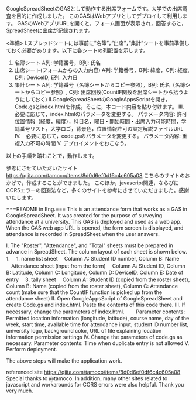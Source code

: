 GoogleSpreadSheetのGASとして動作する出席フォームです。大学での出席調査を目的に作成しました。
このGASはWebアプリとしてデプロイして利用します。
GASのWebアプリURLを開くと，フォーム画面が表示され，回答すると，SpreadSheetに出席が記録されます。

<準備>
I.スプレッドシートには事前に”名簿”，”出席”，”集計”シートを事前準備しておく必要があります。以下に各シートの列配置を示します。
1. 名簿シート
 A列: 学籍番号，B列: 氏名 
2. 出席シート(フォームからの入力内容)
 A列: 学籍番号，B列: 緯度，C列: 経度, D列: DeviceID, E列: 入力日
3. 集計シート
 A列: 学籍番号（名簿シートからコピー参照），B列: 氏名（名簿シートからコピー参照）, C列: 出席回数(CountIF関数を出席シートから拾うようにしておく)
II.GoogleSpreadSheetのGoogleAppsScriptを開き，Code.gsとindex.htmlを作成。そこに，本コード内容を貼り付けます。
III. 必要に応じて，index.htmlのパラメータを変更する。
 パラメータ内容: 許可位置情報（経度，緯度），科目名，曜日・開始時間・出席入力可能時間，学籍番号リスト，大学ロゴ，背景色，位置情報許可の設定解説ファイルURL
IV.　必要に応じて，code.gsのパラメータを変更する。
  パラメータ内容: 重複入力不可の時間
V. デプロイメントをおこなう。

以上の手順を踏むことで，動作します。

参考にさせていただいたサイト
https://qiita.com/tamoco/items/8d0d6ef0df6c4c605a08
こちらのサイトのおかげで，作成することができました。
このほか，javascript関連，ならびにCORSエラーの回避法など，多くのサイトを参考にさせていただきました。感謝いたします。

===README in Eng.===
This is an attendance form that works as a GAS in GoogleSpreadSheet. It was created for the purpose of surveying attendance at a university.
This GAS is deployed and used as a web app.
When the GAS web app URL is opened, the form screen is displayed, and attendance is recorded in SpreadSheet when the user answers.

<Preparation>
I. The "Roster", "Attendance", and "Total" sheets must be prepared in advance in SpreadSheet. The column layout of each sheet is shown below. 1.
　1. name list sheet
 　Column A: Student ID number, Column B: Name  
　Attendance sheet (input from the form)
 　Column A: Student ID, Column B: Latitude, Column C: Longitude, Column D: DeviceID, Column E: Date of entry
　3. tally sheet
 　Column A: Student ID (copied from the roster sheet), Column B: Name (copied from the roster sheet), Column C: Attendance count (make sure that the CountIF function is picked up from the attendance sheet)
II. Open GoogleAppsScript of GoogleSpreadSheet and create Code.gs and index.html. Paste the contents of this code there.
III. If necessary, change the parameters of index.html.
　　Parameter contents: Permitted location information (longitude, latitude), course name, day of the week, start time, available time for attendance input, student ID number list, university logo, background color, URL of file explaining location information permission settings
IV. Change the parameters of code.gs as necessary.
   Parameter contents: Time when duplicate entry is not allowed
V. Perform deployment.

The above steps will make the application work.

referenced site
https://qiita.com/tamoco/items/8d0d6ef0df6c4c605a08
Special thanks to @tamoco.
In addition, many other sites related to javascript and workarounds for CORS errors were also helpful. Thank you very much.
